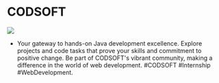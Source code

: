 # CODSOFT

<img src="https://github.com/Innocentsax/CodeAlpha_tasks/blob/main/Screenshot%202023-10-17%20at%208.27.01%20PM.png">

+ Your gateway to hands-on Java development excellence. Explore projects and code tasks that prove your skills and 
commitment to positive change. Be part of CODSOFT's vibrant community, making a difference in the world of web development. #CODSOFT #Internship #WebDevelopment.
